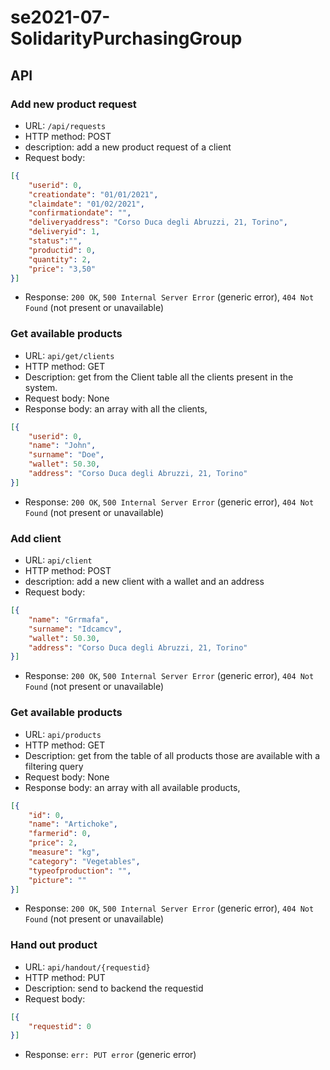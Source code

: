 # se2021-07-SolidarityPurchasingGroup

## API

### Add new product request
* URL: `/api/requests`
* HTTP method: POST
* description: add a new product request of a client
* Request body: 
``` JSON
[{
    "userid": 0, 
    "creationdate": "01/01/2021", 
    "claimdate": "01/02/2021", 
    "confirmationdate": "", 
    "deliveryaddress": "Corso Duca degli Abruzzi, 21, Torino", 
    "deliveryid": 1, 
    "status":"", 
    "productid": 0, 
    "quantity": 2, 
    "price": "3,50"
}]

```
* Response: `200 OK`, `500 Internal Server Error` (generic error), `404 Not Found` (not present or unavailable)

### Get available products
* URL: `api/get/clients`
* HTTP method: GET
* Description: get from the Client table all the clients present in the system.
* Request body: None
* Response body: an array with all the clients,
``` JSON
[{
    "userid": 0, 
    "name": "John", 
    "surname": "Doe", 
    "wallet": 50.30, 
    "address": "Corso Duca degli Abruzzi, 21, Torino"
}]
```
* Response: `200 OK`, `500 Internal Server Error` (generic error), `404 Not Found` (not present or unavailable)

### Add client
* URL: `api/client`
* HTTP method: POST
* description: add a new client with a wallet and an address
* Request body:
``` JSON
[{
    "name": "Grrmafa", 
    "surname": "Idcamcv", 
    "wallet": 50.30, 
    "address": "Corso Duca degli Abruzzi, 21, Torino"
}]
```
* Response: `200 OK`, `500 Internal Server Error` (generic error), `404 Not Found` (not present or unavailable)

### Get available products
* URL: `api/products`
* HTTP method: GET
* Description: get from the table of all products those are available with a filtering query
* Request body: None
* Response body: an array with all available products,
``` JSON
[{
    "id": 0, 
    "name": "Artichoke", 
    "farmerid": 0, 
    "price": 2, 
    "measure": "kg", 
    "category": "Vegetables", 
    "typeofproduction": "", 
    "picture": ""
}]
```
* Response: `200 OK`, `500 Internal Server Error` (generic error), `404 Not Found` (not present or unavailable)

### Hand out product
* URL: `api/handout/{requestid}`
* HTTP method: PUT
* Description: send to backend the requestid 
* Request body: 
``` JSON
[{
    "requestid": 0
}]
```
* Response: `err: PUT error` (generic error)
